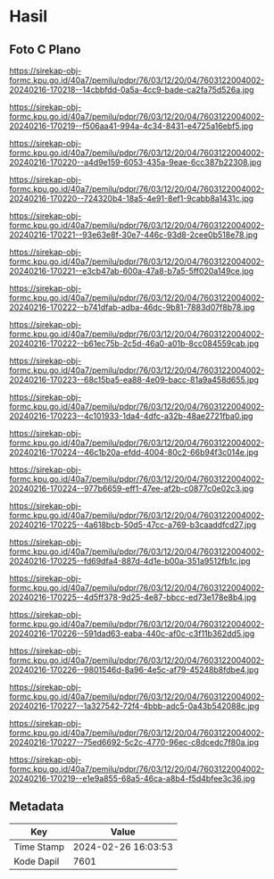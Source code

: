 # Hasil

## Foto C Plano

https://sirekap-obj-formc.kpu.go.id/40a7/pemilu/pdpr/76/03/12/20/04/7603122004002-20240216-170218--14cbbfdd-0a5a-4cc9-bade-ca2fa75d526a.jpg

https://sirekap-obj-formc.kpu.go.id/40a7/pemilu/pdpr/76/03/12/20/04/7603122004002-20240216-170219--f506aa41-994a-4c34-8431-e4725a16ebf5.jpg

https://sirekap-obj-formc.kpu.go.id/40a7/pemilu/pdpr/76/03/12/20/04/7603122004002-20240216-170220--a4d9e159-6053-435a-9eae-6cc387b22308.jpg

https://sirekap-obj-formc.kpu.go.id/40a7/pemilu/pdpr/76/03/12/20/04/7603122004002-20240216-170220--724320b4-18a5-4e91-8ef1-9cabb8a1431c.jpg

https://sirekap-obj-formc.kpu.go.id/40a7/pemilu/pdpr/76/03/12/20/04/7603122004002-20240216-170221--93e63e8f-30e7-446c-93d8-2cee0b518e78.jpg

https://sirekap-obj-formc.kpu.go.id/40a7/pemilu/pdpr/76/03/12/20/04/7603122004002-20240216-170221--e3cb47ab-600a-47a8-b7a5-5ff020a149ce.jpg

https://sirekap-obj-formc.kpu.go.id/40a7/pemilu/pdpr/76/03/12/20/04/7603122004002-20240216-170222--b741dfab-adba-46dc-9b81-7883d07f8b78.jpg

https://sirekap-obj-formc.kpu.go.id/40a7/pemilu/pdpr/76/03/12/20/04/7603122004002-20240216-170222--b61ec75b-2c5d-46a0-a01b-8cc084559cab.jpg

https://sirekap-obj-formc.kpu.go.id/40a7/pemilu/pdpr/76/03/12/20/04/7603122004002-20240216-170223--68c15ba5-ea88-4e09-bacc-81a9a458d655.jpg

https://sirekap-obj-formc.kpu.go.id/40a7/pemilu/pdpr/76/03/12/20/04/7603122004002-20240216-170223--4c101933-1da4-4dfc-a32b-48ae2721fba0.jpg

https://sirekap-obj-formc.kpu.go.id/40a7/pemilu/pdpr/76/03/12/20/04/7603122004002-20240216-170224--46c1b20a-efdd-4004-80c2-66b94f3c014e.jpg

https://sirekap-obj-formc.kpu.go.id/40a7/pemilu/pdpr/76/03/12/20/04/7603122004002-20240216-170224--977b6659-eff1-47ee-af2b-c0877c0e02c3.jpg

https://sirekap-obj-formc.kpu.go.id/40a7/pemilu/pdpr/76/03/12/20/04/7603122004002-20240216-170225--4a618bcb-50d5-47cc-a769-b3caaddfcd27.jpg

https://sirekap-obj-formc.kpu.go.id/40a7/pemilu/pdpr/76/03/12/20/04/7603122004002-20240216-170225--fd69dfa4-887d-4d1e-b00a-351a9512fb1c.jpg

https://sirekap-obj-formc.kpu.go.id/40a7/pemilu/pdpr/76/03/12/20/04/7603122004002-20240216-170225--4d5ff378-9d25-4e87-bbcc-ed73e178e8b4.jpg

https://sirekap-obj-formc.kpu.go.id/40a7/pemilu/pdpr/76/03/12/20/04/7603122004002-20240216-170226--591dad63-eaba-440c-af0c-c3f11b362dd5.jpg

https://sirekap-obj-formc.kpu.go.id/40a7/pemilu/pdpr/76/03/12/20/04/7603122004002-20240216-170226--9801546d-8a96-4e5c-af79-45248b8fdbe4.jpg

https://sirekap-obj-formc.kpu.go.id/40a7/pemilu/pdpr/76/03/12/20/04/7603122004002-20240216-170227--1a327542-72f4-4bbb-adc5-0a43b542088c.jpg

https://sirekap-obj-formc.kpu.go.id/40a7/pemilu/pdpr/76/03/12/20/04/7603122004002-20240216-170227--75ed6692-5c2c-4770-96ec-c8dcedc7f80a.jpg

https://sirekap-obj-formc.kpu.go.id/40a7/pemilu/pdpr/76/03/12/20/04/7603122004002-20240216-170219--e1e9a855-68a5-46ca-a8b4-f5d4bfee3c36.jpg


## Metadata

| Key        | Value               |
| ---------- | ------------------- |
| Time Stamp | 2024-02-26 16:03:53 |
| Kode Dapil | 7601                |



